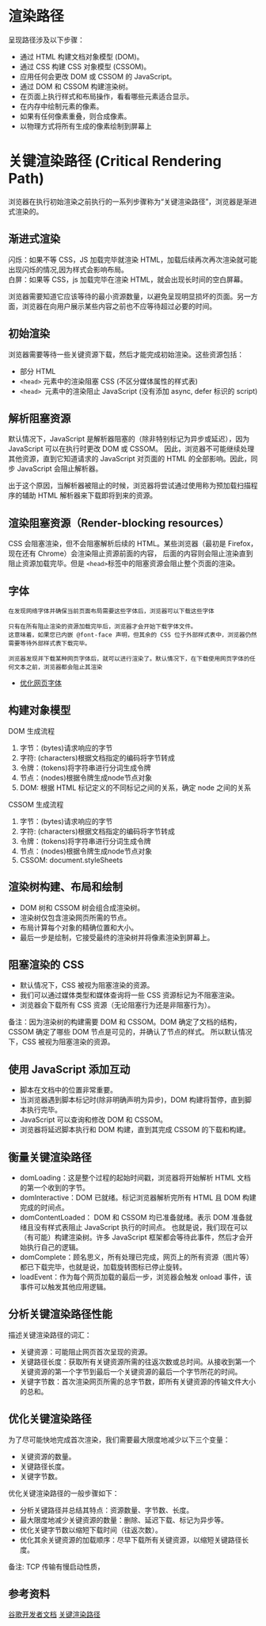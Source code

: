 # 渲染路径
呈现路径涉及以下步骤：

- 通过 HTML 构建文档对象模型 (DOM)。
- 通过 CSS 构建 CSS 对象模型 (CSSOM)。
- 应用任何会更改 DOM 或 CSSOM 的 JavaScript。
- 通过 DOM 和 CSSOM 构建渲染树。
- 在页面上执行样式和布局操作，看看哪些元素适合显示。
- 在内存中绘制元素的像素。
- 如果有任何像素重叠，则合成像素。
- 以物理方式将所有生成的像素绘制到屏幕上


# 关键渲染路径 (Critical Rendering Path)
浏览器在执行初始渲染之前执行的一系列步骤称为“关键渲染路径”，浏览器是渐进式渲染的。


## 渐进式渲染
闪烁：如果不等 CSS，JS 加载完毕就渲染 HTML，加载后续再次再次渲染就可能出现闪烁的情况,因为样式会影响布局。   
白屏：如果等 CSS，js 加载完毕在渲染 HTML，就会出现长时间的空白屏幕。   

浏览器需要知道它应该等待的最小资源数量，以避免呈现明显损坏的页面。另一方面，浏览器在向用户展示某些内容之前也不应等待超过必要的时间。


## 初始渲染
浏览器需要等待一些关键资源下载，然后才能完成初始渲染。这些资源包括：

- 部分 HTML
- `<head>` 元素中的渲染阻塞 CSS (不区分媒体属性的样式表)
- `<head> `元素中的渲染阻止 JavaScript (没有添加 async, defer 标识的 script)


## 解析阻塞资源
默认情况下，JavaScript 是解析器阻塞的（除非特别标记为异步或延迟），因为 JavaScript 可以在执行时更改 DOM 或 CSSOM。
因此，浏览器不可能继续处理其他资源，直到它知道请求的 JavaScript 对页面的 HTML 的全部影响。因此，同步 JavaScript 会阻止解析器。

出于这个原因，当解析器被阻止的时候，浏览器将尝试通过使用称为预加载扫描程序的辅助 HTML 解析器来下载即将到来的资源。

## 渲染阻塞资源（Render-blocking resources）
CSS 会阻塞渲染，但不会阻塞解析后续的 HTML。某些浏览器（最初是 Firefox，现在还有 Chrome）会渲染阻止资源前面的内容，
后面的内容则会阻止渲染直到阻止资源加载完毕。但是 `<head>`标签中的阻塞资源会阻止整个页面的渲染。


## 字体
```
在发现网络字体并确保当前页面布局需要这些字体后，浏览器可以下载这些字体

只有在所有阻止渲染的资源加载完毕后，浏览器才会开始下载字体文件。
这意味着，如果您已内嵌 @font-face 声明，但其余的 CSS 位于外部样式表中，浏览器仍然需要等待外部样式表下载完毕。

浏览器发现并下载某种网页字体后，就可以进行渲染了。默认情况下，在下载使用网页字体的任何文本之前，浏览器都会阻止其渲染
```
- [优化网页字体](https://web.dev/learn/performance/optimize-web-fonts?hl=zh-cn)


## 构建对象模型
DOM 生成流程
1. 字节：(bytes)请求响应的字节
2. 字符: (characters)根据文档指定的编码将字节转成
3. 令牌：(tokens)将字符串进行分词生成令牌
4. 节点：(nodes)根据令牌生成node节点对象
5. DOM: 根据 HTML 标记定义的不同标记之间的关系，确定 node 之间的关系

CSSOM 生成流程
1. 字节：(bytes)请求响应的字节
2. 字符: (characters)根据文档指定的编码将字节转成
3. 令牌：(tokens)将字符串进行分词生成令牌
4. 节点：(nodes)根据令牌生成node节点对象
5. CSSOM: document.styleSheets


## 渲染树构建、布局和绘制
- DOM 树和 CSSOM 树会组合成渲染树。
- 渲染树仅包含渲染网页所需的节点。
- 布局计算每个对象的精确位置和大小。
- 最后一步是绘制，它接受最终的渲染树并将像素渲染到屏幕上。


## 阻塞渲染的 CSS
- 默认情况下，CSS 被视为阻塞渲染的资源。
- 我们可以通过媒体类型和媒体查询将一些 CSS 资源标记为不阻塞渲染。
- 浏览器会下载所有 CSS 资源（无论阻塞行为还是非阻塞行为）。

备注：因为渲染树的构建需要 DOM 和 CSSOM。DOM 确定了文档的结构， CSSOM 确定了哪些 DOM 节点是可见的，并确认了节点的样式。
所以默认情况下，CSS 被视为阻塞渲染的资源。


## 使用 JavaScript 添加互动
- 脚本在文档中的位置非常重要。
- 当浏览器遇到脚本标记时(除非明确声明为异步)，DOM 构建将暂停，直到脚本执行完毕。
- JavaScript 可以查询和修改 DOM 和 CSSOM。
- 浏览器将延迟脚本执行和 DOM 构建，直到其完成 CSSOM 的下载和构建。


## 衡量关键渲染路径
- domLoading：这是整个过程的起始时间戳，浏览器将开始解析 HTML 文档的第一个收到的字节。
- domInteractive：DOM 已就绪。标记浏览器解析完所有 HTML 且 DOM 构建完成的时间点。
- domContentLoaded： DOM 和 CSSOM 均已准备就绪。表示 DOM 准备就绪且没有样式表阻止 JavaScript 执行的时间点。
  也就是说，我们现在可以（有可能）构建渲染树。许多 JavaScript 框架都会等待此事件，然后才会开始执行自己的逻辑。
- domComplete：顾名思义，所有处理已完成，网页上的所有资源（图片等）都已下载完毕，也就是说，加载旋转图标已停止旋转。
- loadEvent：作为每个网页加载的最后一步，浏览器会触发 onload 事件，该事件可以触发其他应用逻辑。


## 分析关键渲染路径性能
描述关键渲染路径的词汇：
- 关键资源：可能阻止网页首次呈现的资源。
- 关键路径长度：获取所有关键资源所需的往返次数或总时间。从接收到第一个关键资源的第一个字节到最后一个关键资源的最后一个字节所花的时间。
- 关键字节数：首次渲染网页所需的总字节数，即所有关键资源的传输文件大小的总和。


## 优化关键渲染路径
为了尽可能快地完成首次渲染，我们需要最大限度地减少以下三个变量：
- 关键资源的数量。
- 关键路径长度。
- 关键字节数。

优化关键渲染路径的一般步骤如下：
- 分析关键路径并总结其特点：资源数量、字节数、长度。
- 最大限度地减少关键资源的数量：删除、延迟下载、标记为异步等。
- 优化关键字节数以缩短下载时间（往返次数）。
- 优化其余关键资源的加载顺序：尽早下载所有关键资源，以缩短关键路径长度。

备注: TCP 传输有慢启动性质，


## 参考资料
[谷歌开发者文档](https://web.dev/articles/critical-rendering-path?hl=zh-cn)
[关键渲染路径](https://web.dev/learn/performance/understanding-the-critical-path?hl=zh-cn)